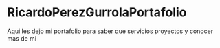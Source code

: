# RicardoPerezGurrolaPortafolio
Aqui les dejo mi portafolio para saber que servicios proyectos y conocer mas de mi
